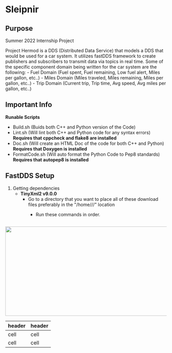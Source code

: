 # Sleipnir

## Purpose
Summer 2022 Internship Project

Project Hermod is a DDS (Distributed Data Service) that models a DDS that would be used for a car system. It utilizes fastDDS framework to create publishers and subscribers to transmit data via topics in real time. Some of the specific component domain being written for the car system are the following:
    - Fuel Domain (Fuel spent, Fuel remaining, Low fuel alert, Miles per gallon, etc..)
    - Miles Domain (Miles traveled, Miles remaining, Miles per gallon, etc..)
    - Trip Domain (Current trip, Trip time, Avg speed, Avg miles per gallon, etc..)

## Important Info

**Runable Scripts**

- Build.sh (Buids both C++ and Python version of the Code)
- Lint.sh (Will lint both C++ and Python code for any syntax errors) **Requires that cppcheck and flake8 are installed**
- Doc.sh (Will create an HTML Doc of the code for both C++ and Python) **Requires that Doxygen is installed**
- FormatCode.sh (Will auto format the Python Code to Pep8 standards) **Requires that autopep8 is installed**

## FastDDS Setup

1. Getting dependencies
    - **TinyXml2 v9.0.0**
        - Go to a directory that you want to place all of these download files preferably in the "/home/<userID>/<folder>/" location
            - Run these commands in order.
## 

<img src="https://gitlab.sde.sp.gc1.myngc.com/lts/sleipnir/-/raw/master/ect/Gradle.gif" width="697" height="279" />

| header | header |
| ------ | ------ |
| cell | cell |
| cell | cell |
